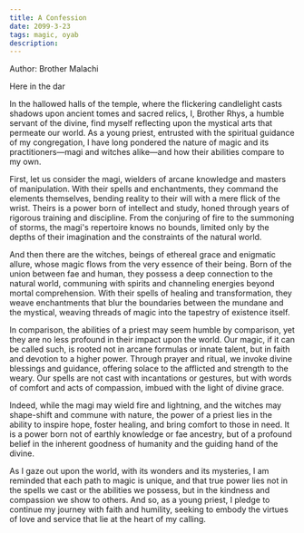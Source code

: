 ```yaml
---
title: A Confession
date: 2099-3-23
tags: magic, oyab
description:
---
```


Author: Brother Malachi

Here in the dar



In the hallowed halls of the temple, where the flickering candlelight casts shadows upon ancient tomes and sacred relics, I, Brother Rhys, a humble servant of the divine, find myself reflecting upon the mystical arts that permeate our world. As a young priest, entrusted with the spiritual guidance of my congregation, I have long pondered the nature of magic and its practitioners—magi and witches alike—and how their abilities compare to my own.

First, let us consider the magi, wielders of arcane knowledge and masters of manipulation. With their spells and enchantments, they command the elements themselves, bending reality to their will with a mere flick of the wrist. Theirs is a power born of intellect and study, honed through years of rigorous training and discipline. From the conjuring of fire to the summoning of storms, the magi's repertoire knows no bounds, limited only by the depths of their imagination and the constraints of the natural world.

And then there are the witches, beings of ethereal grace and enigmatic allure, whose magic flows from the very essence of their being. Born of the union between fae and human, they possess a deep connection to the natural world, communing with spirits and channeling energies beyond mortal comprehension. With their spells of healing and transformation, they weave enchantments that blur the boundaries between the mundane and the mystical, weaving threads of magic into the tapestry of existence itself.

In comparison, the abilities of a priest may seem humble by comparison, yet they are no less profound in their impact upon the world. Our magic, if it can be called such, is rooted not in arcane formulas or innate talent, but in faith and devotion to a higher power. Through prayer and ritual, we invoke divine blessings and guidance, offering solace to the afflicted and strength to the weary. Our spells are not cast with incantations or gestures, but with words of comfort and acts of compassion, imbued with the light of divine grace.

Indeed, while the magi may wield fire and lightning, and the witches may shape-shift and commune with nature, the power of a priest lies in the ability to inspire hope, foster healing, and bring comfort to those in need. It is a power born not of earthly knowledge or fae ancestry, but of a profound belief in the inherent goodness of humanity and the guiding hand of the divine.

As I gaze out upon the world, with its wonders and its mysteries, I am reminded that each path to magic is unique, and that true power lies not in the spells we cast or the abilities we possess, but in the kindness and compassion we show to others. And so, as a young priest, I pledge to continue my journey with faith and humility, seeking to embody the virtues of love and service that lie at the heart of my calling.
